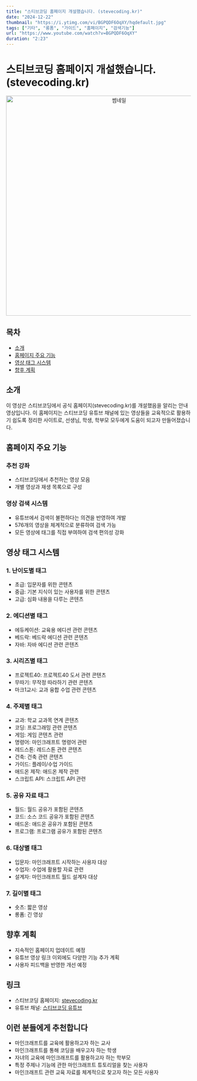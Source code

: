 ```yaml
---
title: "스티브코딩 홈페이지 개설했습니다. (stevecoding.kr)"
date: "2024-12-22"
thumbnail: "https://i.ytimg.com/vi/BGPQDF6OqXY/hqdefault.jpg"
tags: ["기타", "롱폼", "가이드", "홈페이지", "검색기능"]
url: "https://www.youtube.com/watch?v=BGPQDF6OqXY"
duration: "2:23"
---
```


# 스티브코딩 홈페이지 개설했습니다. (stevecoding.kr)

<div align="center">
<img src="https://i.ytimg.com/vi/BGPQDF6OqXY/hqdefault.jpg" alt="썸네일" width="600"/>
</div>

## 목차
- [소개](#소개)
- [홈페이지 주요 기능](#홈페이지-주요-기능)
- [영상 태그 시스템](#영상-태그-시스템)
- [향후 계획](#향후-계획)

## 소개
이 영상은 스티브코딩에서 공식 홈페이지(stevecoding.kr)를 개설했음을 알리는 안내 영상입니다. 이 홈페이지는 스티브코딩 유튜브 채널에 있는 영상들을 교육적으로 활용하기 쉽도록 정리한 사이트로, 선생님, 학생, 학부모 모두에게 도움이 되고자 만들어졌습니다.

## 홈페이지 주요 기능

### 추천 강좌
- 스티브코딩에서 추천하는 영상 모음
- 개별 영상과 재생 목록으로 구성

### 영상 검색 시스템
- 유튜브에서 검색이 불편하다는 의견을 반영하여 개발
- 576개의 영상을 체계적으로 분류하여 검색 가능
- 모든 영상에 태그를 직접 부여하여 검색 편의성 강화

## 영상 태그 시스템

### 1. 난이도별 태그
- 초급: 입문자를 위한 콘텐츠
- 중급: 기본 지식이 있는 사용자를 위한 콘텐츠
- 고급: 심화 내용을 다루는 콘텐츠

### 2. 에디션별 태그
- 에듀케이션: 교육용 에디션 관련 콘텐츠
- 베드락: 베드락 에디션 관련 콘텐츠 
- 자바: 자바 에디션 관련 콘텐츠

### 3. 시리즈별 태그
- 프로젝트40: 프로젝트40 도서 관련 콘텐츠
- 무따기: 무작정 따라하기 관련 콘텐츠
- 마크1교시: 교과 융합 수업 관련 콘텐츠

### 4. 주제별 태그
- 교과: 학교 교과목 연계 콘텐츠
- 코딩: 프로그래밍 관련 콘텐츠
- 게임: 게임 콘텐츠 관련
- 명령어: 마인크래프트 명령어 관련
- 레드스톤: 레드스톤 관련 콘텐츠
- 건축: 건축 관련 콘텐츠
- 가이드: 플레이/수업 가이드
- 애드온 제작: 애드온 제작 관련
- 스크립트 API: 스크립트 API 관련

### 5. 공유 자료 태그
- 월드: 월드 공유가 포함된 콘텐츠
- 코드: 소스 코드 공유가 포함된 콘텐츠
- 애드온: 애드온 공유가 포함된 콘텐츠
- 프로그램: 프로그램 공유가 포함된 콘텐츠

### 6. 대상별 태그
- 입문자: 마인크래프트 시작하는 사용자 대상
- 수업자: 수업에 활용할 자료 관련
- 설계자: 마인크래프트 월드 설계자 대상

### 7. 길이별 태그
- 숏츠: 짧은 영상
- 롱폼: 긴 영상

## 향후 계획
- 지속적인 홈페이지 업데이트 예정
- 유튜브 영상 링크 이외에도 다양한 기능 추가 계획
- 사용자 피드백을 반영한 개선 예정

## 링크
- 스티브코딩 홈페이지: [stevecoding.kr](https://stevecoding.kr/)
- 유튜브 채널: [스티브코딩 유튜브](https://www.youtube.com/channel/UCVcW0oYV4S2NzJz1iL_XtEA)

## 이런 분들에게 추천합니다
- 마인크래프트를 교육에 활용하고자 하는 교사
- 마인크래프트를 통해 코딩을 배우고자 하는 학생
- 자녀의 교육에 마인크래프트를 활용하고자 하는 학부모
- 특정 주제나 기능에 관한 마인크래프트 튜토리얼을 찾는 사용자
- 마인크래프트 관련 교육 자료를 체계적으로 찾고자 하는 모든 사용자
